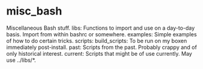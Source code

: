 # misc_bash
Miscellaneous Bash stuff.
libs:
  Functions to import and use on a day-to-day basis. Import from within bashrc or somewhere.
examples:
  Simple examples of how to do certain tricks.
scripts:
  build_scripts:
    To be run on my boxen immediately post-install.
  past:
    Scripts from the past. Probably crappy and of only historical interest.
  current:
    Scripts that might be of use currently. May use ../libs/*.

